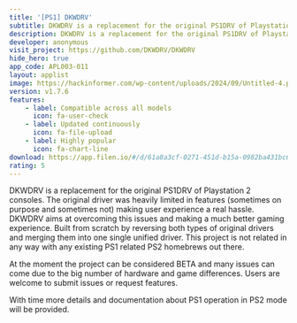 ```yaml
---
title: '[PS1] DKWDRV'
subtitle: DKWDRV is a replacement for the original PS1DRV of Playstation 2 consoles
description: DKWDRV is a replacement for the original PS1DRV of Playstation 2 consoles
developer: anonymous
visit_project: https://github.com/DKWDRV/DKWDRV
hide_hero: true
app_code: APL003-011
layout: applist
image: https://hackinformer.com/wp-content/uploads/2024/09/Untitled-4.png
version: v1.7.6
features:
    - label: Compatible across all models
      icon: fa-user-check
    - label: Updated continuously
      icon: fa-file-upload
    - label: Highly popular
      icon: fa-chart-line
download: https://app.filen.io/#/d/61a8a3cf-0271-451d-b15a-0982ba431bc6#jDHgVSvxtEcACZhFmsAfoiyEF1Ehpdbh
rating: 5
---
```


DKWDRV is a replacement for the original PS1DRV of Playstation 2 consoles. The original driver was heavily limited in features (sometimes on purpose and sometimes not) making user experience a real hassle. DKWDRV aims at overcoming this issues and making a much better gaming experience. Built from scratch by reversing both types of original drivers and merging them into one single unified driver. This project is not related in any way with any existing PS1 related PS2 homebrews out there.

At the moment the project can be considered BETA and many issues can come due to the big number of hardware and game differences. Users are welcome to submit issues or request features.

With time more details and documentation about PS1 operation in PS2 mode will be provided.

